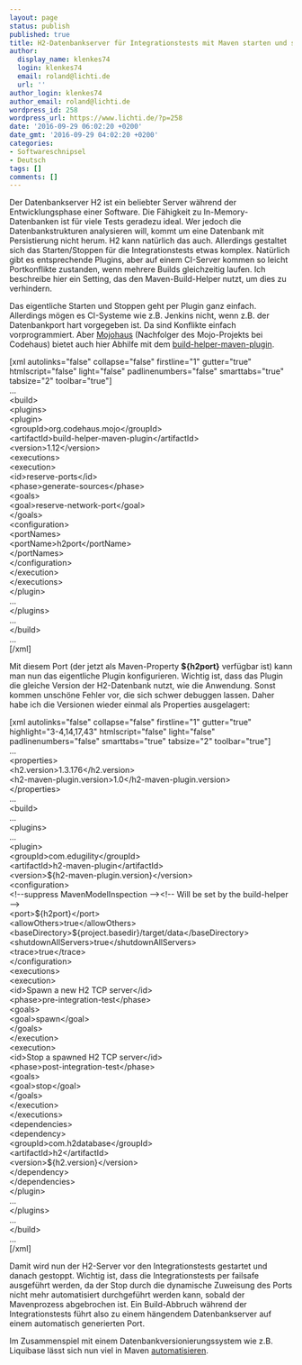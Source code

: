 ```yaml
---
layout: page
status: publish
published: true
title: H2-Datenbankserver für Integrationstests mit Maven starten und stoppen
author:
  display_name: klenkes74
  login: klenkes74
  email: roland@lichti.de
  url: ''
author_login: klenkes74
author_email: roland@lichti.de
wordpress_id: 258
wordpress_url: https://www.lichti.de/?p=258
date: '2016-09-29 06:02:20 +0200'
date_gmt: '2016-09-29 04:02:20 +0200'
categories:
- Softwareschnipsel
- Deutsch
tags: []
comments: []
---
```

<p>Der Datenbankserver H2 ist ein beliebter Server während der Entwicklungsphase einer Software. Die Fähigkeit zu In-Memory-Datenbanken ist für viele Tests geradezu ideal. Wer jedoch die Datenbankstrukturen analysieren will, kommt um eine Datenbank mit Persistierung nicht herum. H2 kann natürlich das auch. Allerdings gestaltet sich das Starten/Stoppen für die Integrationstests etwas komplex. Natürlich gibt es entsprechende Plugins, aber auf einem CI-Server kommen so leicht Portkonflikte zustanden, wenn mehrere Builds gleichzeitig laufen. Ich beschreibe hier ein Setting, das den Maven-Build-Helper nutzt, um dies zu verhindern.</p>
<p><!--more--></p>
<p>Das eigentliche Starten und Stoppen geht per Plugin ganz einfach. Allerdings mögen es CI-Systeme wie z.B. Jenkins nicht, wenn z.B. der Datenbankport hart vorgegeben ist. Da sind Konflikte einfach vorprogrammiert. Aber <a href="http://www.mojohaus.org/">Mojohaus</a> (Nachfolger des Mojo-Projekts bei Codehaus) bietet auch hier Abhilfe mit dem <a href="http://www.mojohaus.org/build-helper-maven-plugin/index.html">build-helper-maven-plugin</a>.</p>
<p>[xml autolinks="false" collapse="false" firstline="1" gutter="true" htmlscript="false" light="false" padlinenumbers="false" smarttabs="true" tabsize="2" toolbar="true"]<br />
  ...<br />
  &lt;build&gt;<br />
    &lt;plugins&gt;<br />
      &lt;plugin&gt;<br />
        &lt;groupId&gt;org.codehaus.mojo&lt;/groupId&gt;<br />
        &lt;artifactId&gt;build-helper-maven-plugin&lt;/artifactId&gt;<br />
        &lt;version&gt;1.12&lt;/version&gt;<br />
        &lt;executions&gt;<br />
          &lt;execution&gt;<br />
            &lt;id&gt;reserve-ports&lt;/id&gt;<br />
            &lt;phase&gt;generate-sources&lt;/phase&gt;<br />
            &lt;goals&gt;<br />
              &lt;goal&gt;reserve-network-port&lt;/goal&gt;<br />
            &lt;/goals&gt;<br />
            &lt;configuration&gt;<br />
              &lt;portNames&gt;<br />
                 &lt;portName&gt;h2port&lt;/portName&gt;<br />
              &lt;/portNames&gt;<br />
            &lt;/configuration&gt;<br />
         &lt;/execution&gt;<br />
       &lt;/executions&gt;<br />
      &lt;/plugin&gt;<br />
      ...<br />
    &lt;/plugins&gt;<br />
    ...<br />
  &lt;/build&gt;<br />
  ...<br />
[/xml]</p>
<p>Mit diesem Port (der jetzt als Maven-Property <strong>${h2port}</strong> verfügbar ist) kann man nun das eigentliche Plugin konfigurieren. Wichtig ist, dass das Plugin die gleiche Version der H2-Datenbank nutzt, wie die Anwendung. Sonst kommen unschöne Fehler vor, die sich schwer debuggen lassen. Daher habe ich die Versionen wieder einmal als Properties ausgelagert:</p>
<p>[xml autolinks="false" collapse="false" firstline="1" gutter="true" highlight="3-4,14,17,43" htmlscript="false" light="false" padlinenumbers="false" smarttabs="true" tabsize="2" toolbar="true"]<br />
  ...<br />
  &lt;properties&gt;<br />
    &lt;h2.version&gt;1.3.176&lt;/h2.version&gt;<br />
    &lt;h2-maven-plugin.version&gt;1.0&lt;/h2-maven-plugin.version&gt;<br />
  &lt;/properties&gt;<br />
  ...<br />
  &lt;build&gt;<br />
    ...<br />
    &lt;plugins&gt;<br />
      ...<br />
      &lt;plugin&gt;<br />
        &lt;groupId&gt;com.edugility&lt;/groupId&gt;<br />
        &lt;artifactId&gt;h2-maven-plugin&lt;/artifactId&gt;<br />
        &lt;version&gt;${h2-maven-plugin.version}&lt;/version&gt;<br />
        &lt;configuration&gt;<br />
          &lt;!--suppress MavenModelInspection --&gt;&lt;!-- Will be set by the build-helper --&gt;<br />
          &lt;port&gt;${h2port}&lt;/port&gt;<br />
          &lt;allowOthers&gt;true&lt;/allowOthers&gt;<br />
          &lt;baseDirectory&gt;${project.basedir}/target/data&lt;/baseDirectory&gt;<br />
          &lt;shutdownAllServers&gt;true&lt;/shutdownAllServers&gt;<br />
          &lt;trace&gt;true&lt;/trace&gt;<br />
        &lt;/configuration&gt;<br />
        &lt;executions&gt;<br />
          &lt;execution&gt;<br />
            &lt;id&gt;Spawn a new H2 TCP server&lt;/id&gt;<br />
            &lt;phase&gt;pre-integration-test&lt;/phase&gt;<br />
            &lt;goals&gt;<br />
              &lt;goal&gt;spawn&lt;/goal&gt;<br />
            &lt;/goals&gt;<br />
          &lt;/execution&gt;<br />
          &lt;execution&gt;<br />
            &lt;id&gt;Stop a spawned H2 TCP server&lt;/id&gt;<br />
            &lt;phase&gt;post-integration-test&lt;/phase&gt;<br />
            &lt;goals&gt;<br />
              &lt;goal&gt;stop&lt;/goal&gt;<br />
            &lt;/goals&gt;<br />
          &lt;/execution&gt;<br />
        &lt;/executions&gt;<br />
        &lt;dependencies&gt;<br />
          &lt;dependency&gt;<br />
            &lt;groupId&gt;com.h2database&lt;/groupId&gt;<br />
            &lt;artifactId&gt;h2&lt;/artifactId&gt;<br />
            &lt;version&gt;${h2.version}&lt;/version&gt;<br />
          &lt;/dependency&gt;<br />
        &lt;/dependencies&gt;<br />
      &lt;/plugin&gt;<br />
      ...<br />
    &lt;/plugins&gt;<br />
    ...<br />
   &lt;/build&gt;<br />
   ...<br />
[/xml]</p>
<p>Damit wird nun der H2-Server vor den Integrationstests gestartet und danach gestoppt. Wichtig ist, dass die Integrationstests per failsafe ausgeführt werden, da der Stop durch die dynamische Zuweisung des Ports nicht mehr automatisiert durchgeführt werden kann, sobald der Mavenprozess abgebrochen ist. Ein Build-Abbruch während der Integrationstests führt also zu einem hängendem Datenbankserver auf einem automatisch generierten Port.</p>
<p>Im Zusammenspiel mit einem Datenbankversionierungssystem wie z.B. Liquibase lässt sich nun viel in Maven <a href="https://www.lichti.de/2016/09/29/datenbankversionierung-mit-liquibase-und-maven/">automatisieren</a>.</p>
